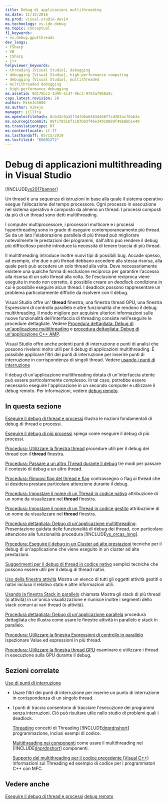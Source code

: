 ```yaml
---
title: Debug di applicazioni multithreading
ms.date: 11/15/2016
ms.prod: visual-studio-dev14
ms.technology: vs-ide-debug
ms.topic: conceptual
f1_keywords:
- vs.debug.gputthreads
dev_langs:
- FSharp
- VB
- CSharp
- C++
helpviewer_keywords:
- threading [Visual Studio], debugging
- debugging [Visual Studio], high-performance computing
- debugging [Visual Studio], multithreaded
- multithreaded debugging
- high-performance debugging
ms.assetid: 9d175bc2-1d95-4c47-9bc3-9755af968a9c
caps.latest.revision: 28
author: MikeJo5000
ms.author: mikejo
manager: jillfra
ms.openlocfilehash: 8cb43c9a32f3dfd0a6383d466f7cd283acf0ab3a
ms.sourcegitcommit: 08fc78516f1107b83f46e2401888df4868bb1e40
ms.translationtype: MT
ms.contentlocale: it-IT
ms.lasthandoff: 05/15/2019
ms.locfileid: "65691272"
---
```

# <a name="debug-multithreaded-applications-in-visual-studio"></a>Debug di applicazioni multithreading in Visual Studio
[!INCLUDE[vs2017banner](../includes/vs2017banner.md)]

Un thread è una sequenza di istruzioni in base alla quale il sistema operativo esegue l'allocazione del tempo processore. Ogni processo in esecuzione nel sistema operativo è composto da almeno un thread. I processi composti da più di un thread sono detti multithreading.

 I computer multiprocessore, i processori multicore e i processi hyperthreading sono in grado di eseguire contemporaneamente più thread. Se da un lato l'elaborazione parallela di più thread può migliorare notevolmente le prestazioni dei programmi, dall'altro può rendere il debug più difficoltoso poiché introduce la necessità di tenere traccia di più thread.

 Il multithreading introduce inoltre nuovi tipi di possibili bug. Accade spesso, ad esempio, che due o più thread debbano accedere alla stessa risorsa, alla quale però può accedere un solo thread alla volta. Deve necessariamente esistere una qualche forma di esclusione reciproca per garantire l'accesso alla risorsa di un solo thread alla volta. Se l'esclusione reciproca viene eseguita in modo non corretto, è possibile creare un *deadlock* condizione in cui è possibile eseguire alcun thread. I deadlock possono rappresentare un problema particolarmente difficile da risolvere con il debug.

 Visual Studio offre un' **thread** finestra, una finestra thread GPU, una finestra Espressioni di controllo parallelo e altre funzionalità che rendono il debug multithreading. Il modo migliore per acquisire ulteriori informazioni sulle nuove funzionalità dell'interfaccia di threading consiste nell'eseguire le procedure dettagliate. Vedere [Procedura dettagliata: Debug di un'applicazione multithreading](../debugger/walkthrough-debugging-a-multithreaded-application.md) e [procedura dettagliata: Debug di un'applicazione C++ AMP](https://msdn.microsoft.com/library/40e92ecc-f6ba-411c-960c-b3047b854fb5).

 Visual Studio offre anche potenti punti di interruzione e punti di analisi che possono rivelarsi molto utili per il debug di applicazioni multithreading. È possibile applicare filtri dei punti di interruzione per inserire punti di interruzione in corrispondenza di singoli thread. Vedere [usando i punti di interruzione](../debugger/using-breakpoints.md)

 Il debug di un'applicazione multithreading dotata di un'interfaccia utente può essere particolarmente complesso. In tal caso, potrebbe essere necessario eseguire l'applicazione in un secondo computer e utilizzare il debug remoto. Per informazioni, vedere [debug remoto](../debugger/remote-debugging.md).

## <a name="in-this-section"></a>In questa sezione
 [Eseguire il debug di thread e processi](../debugger/debug-threads-and-processes.md) illustra le nozioni fondamentali di debug di thread e processi.

 [Eseguire il debug di più processi](../debugger/debug-multiple-processes.md) spiega come eseguire il debug di più processi.

 [Procedura: Utilizzare la finestra thread](../debugger/how-to-use-the-threads-window.md) procedure utili per il debug dei thread con il **thread** finestra.

 [Procedura: Passare a un altro Thread durante il debug](../debugger/how-to-switch-to-another-thread-while-debugging.md) tre modi per passare il contesto di debug a un altro thread.

 [Procedura: Rimuovi flag del thread e flag](../debugger/how-to-flag-and-unflag-threads.md) contrassegno o flag ai thread che si desidera prestare particolare attenzione durante il debug.

 [Procedura: Impostare il nome di un Thread in codice nativo](../debugger/how-to-set-a-thread-name-in-native-code.md) attribuzione di un nome da visualizzare nel **thread** finestra.

 [Procedura: Impostare il nome di un Thread in codice gestito](../debugger/how-to-set-a-thread-name-in-managed-code.md) attribuzione di un nome da visualizzare nel **thread** finestra.

 [Procedura dettagliata: Debug di un'applicazione multithreading](../debugger/walkthrough-debugging-a-multithreaded-application.md).
Presentazione guidata delle funzionalità di debug dei thread, con particolare attenzione alle funzionalità procedura [!INCLUDE[vs_orcas_long](../includes/vs-orcas-long-md.md)].

 [Procedura: Eseguire il debug in un Cluster ad alte prestazioni](../debugger/how-to-debug-on-a-high-performance-cluster.md) tecniche per il debug di un'applicazione che viene eseguito in un cluster ad alte prestazioni.

 [Suggerimenti per il debug di thread in codice nativo](../debugger/tips-for-debugging-threads-in-native-code.md) semplici tecniche che possono essere utili per il debug di thread nativi.

 [Uso della finestra attività](../debugger/using-the-tasks-window.md) Mostra un elenco di tutti gli oggetti attività gestiti o nativi incluso il relativo stato e altre informazioni utili.

 [Usando la finestra Stack in parallelo](../debugger/using-the-parallel-stacks-window.md) chiamata Mostra gli stack di più thread (o attività) in un'unica visualizzazione e riunisce inoltre i segmenti dello stack comuni ai vari thread (o attività).

 [Procedura dettagliata: Debug di un'applicazione parallela](../debugger/walkthrough-debugging-a-parallel-application.md) procedura dettagliata che illustra come usare le finestre attività in parallelo e stack in parallelo.

 [Procedura: Utilizzare la finestra Espressioni di controllo in parallelo](../debugger/how-to-use-the-parallel-watch-window.md) ispezionare Value ed espressioni in più thread.

 [Procedura: Utilizzare la finestra thread GPU](../debugger/how-to-use-the-gpu-threads-window.md) esaminare e utilizzare i thread in esecuzione sulla GPU durante il debug.

## <a name="related-sections"></a>Sezioni correlate

[Uso di punti di interruzione](../debugger/using-breakpoints.md)
- Usare filtri dei punti di interruzione per inserire un punto di interruzione in corrispondenza di un singolo thread.

- I punti di traccia consentono di tracciare l'esecuzione dei programmi senza interruzioni. Ciò può risultare utile nello studio di problemi quali i deadlock.

  [Threading](https://msdn.microsoft.com/library/7b46a7d9-c6f1-46d1-a947-ae97471bba87) concetti di Threading [!INCLUDE[dnprdnshort](../includes/dnprdnshort-md.md)] programmazione, inclusi esempi di codice.

  [Multithreading nei componenti](https://msdn.microsoft.com/library/2fc31e68-fb71-4544-b654-0ce720478779) come usare il multithreading nel [!INCLUDE[dnprdnshort](../includes/dnprdnshort-md.md)] componenti.

  [Supporto del multithreading per il codice precedente (Visual C++)](https://msdn.microsoft.com/library/24425b1f-5031-4c6b-aac7-017115a40e7c) informazioni sul Threading ed esempio di codice per i programmatori C++ con MFC.

## <a name="see-also"></a>Vedere anche
 [Eseguire il debug di thread e processi](../debugger/debug-threads-and-processes.md) [debug remoto](../debugger/remote-debugging.md)
